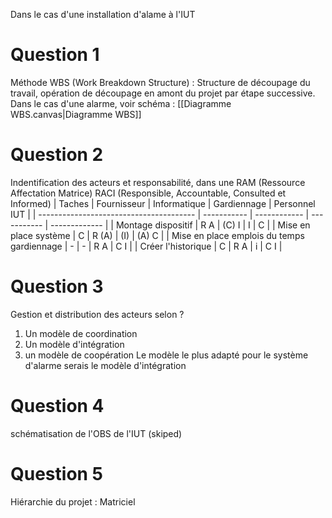 Dans le cas d'une installation d'alame à l'IUT
# Question 1
Méthode WBS (Work Breakdown Structure) : Structure de découpage du travail, opération de découpage en amont du projet par étape successive.
Dans le cas d'une alarme, voir schéma : [[Diagramme WBS.canvas|Diagramme WBS]]
# Question 2
Indentification des acteurs et responsabilité, dans une RAM (Ressource Affectation Matrice)
RACI (Responsible, Accountable, Consulted et Informed)
| Taches                                  | Fournisseur | Informatique | Gardiennage | Personnel IUT |
| --------------------------------------- | ----------- | ------------ | ----------- | ------------- |
| Montage dispositif                      | R A         | (C) I        | I           | C             |
| Mise en place système                   | C           | R (A)        | (I)         | (A) C         |
| Mise en place emplois du temps gardiennage | -            | -             | R A            | C I              |
| Créer l'historique                            | C            | R A             | i            | C I              |
# Question 3
Gestion et distribution des acteurs selon ?
1. Un modèle de coordination
2. Un modèle d'intégration
3. un modèle de coopération
Le modèle le plus adapté pour le système d'alarme serais le modèle d'intégration
# Question 4
schématisation de l'OBS de l'IUT (skiped)
# Question 5
Hiérarchie du projet : Matriciel